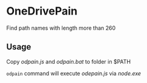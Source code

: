 # OneDrivePain
Find path names with length more than 260 

## Usage

Copy *odpain.js* and *odpain.bat* to folder in $PATH

`odpain` command will execute *odepain.js* via *node.exe*

